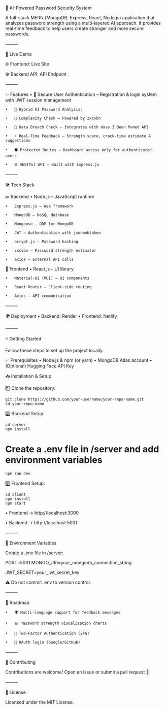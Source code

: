 🔐 AI-Powered Password Security System

A full-stack MERN (MongoDB, Express, React, Node.js) application that analyzes password strength using a multi-layered AI approach. It provides real-time feedback to help users create stronger and more secure passwords.

⸻

🚀 Live Demo

🌐 Frontend: Live Site 

⚙️ Backend API: API Endpoint

⸻

✨ Features
	•	🔑 Secure User Authentication – Registration & login system with JWT session management

	•	🤖 Hybrid AI Password Analysis:

	•	🧮 Complexity Check – Powered by zxcvbn
    
	•	🔎 Data Breach Check – Integrates with Have I Been Pwned API

	•	⚡ Real-Time Feedback – Strength score, crack-time estimate & suggestions

	•	🛡️ Protected Routes – Dashboard access only for authenticated users

	•	🌐 RESTful API – Built with Express.js

⸻

🛠️ Tech Stack

🔙 Backend
	•	Node.js – JavaScript runtime

	•	Express.js – Web framework

	•	MongoDB – NoSQL database

	•	Mongoose – ODM for MongoDB

	•	JWT – Authentication with jsonwebtoken

	•	bcrypt.js – Password hashing

	•	zxcvbn – Password strength estimator

	•	axios – External API calls

🎨 Frontend
	•	React.js – UI library

	•	Material-UI (MUI) – UI components

	•	React Router – Client-side routing

	•	Axios – API communication

⸻

🌍 Deployment
	•	Backend: Render
	•	Frontend: Netlify

⸻

⚡ Getting Started

Follow these steps to set up the project locally.

✅ Prerequisites
	•	Node.js & npm (or yarn)
	•	MongoDB Atlas account
	•	(Optional) Hugging Face API Key

📥 Installation & Setup

1️⃣ Clone the repository:

    git clone https://github.com/your-username/your-repo-name.git
    cd your-repo-name

2️⃣ Backend Setup:

    cd server
    npm install

# Create a .env file in /server and add environment variables
    npm run dev

3️⃣ Frontend Setup:

    cd client
    npm install
    npm start

•	Frontend → http://localhost:3000

•	Backend → http://localhost:5001

⸻

🔧 Environment Variables

Create a .env file in /server:

PORT=5001
MONGO_URI=your_mongodb_connection_string

JWT_SECRET=your_jwt_secret_key


⚠️ Do not commit .env to version control.

⸻

📌 Roadmap

	•	🌍 Multi-language support for feedback messages

	•	📊 Password strength visualization charts

	•	🔐 Two-Factor Authentication (2FA)

	•	🔗 OAuth login (Google/GitHub)

⸻

🤝 Contributing

Contributions are welcome!
Open an issue or submit a pull request 🚀

⸻

📜 License

Licensed under the MIT License.
